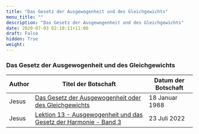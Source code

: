 ```yaml
---
title: "Das Gesetz der Ausgewogenheit und des Gleichgewichts"
menu_title: ""
description: "Das Gesetz der Ausgewogenheit und des Gleichgewichts"
date: 2020-07-03 02:18:11+11:00
draft: False
hidden: True
weight:
---
```

### Das Gesetz der Ausgewogenheit und des Gleichgewichts

**Author** | **Titel der Botschaft** | **Datum der Botschaft**
---|---|---
Jesus | [Das Gesetz der Ausgewogenheit oder des Gleichgewichts](/aktuelle-botschaften/aktuelle-botschaften-in-reihenfolge-des-datums/aktuelle-botschaften-1984-1994/das-gesetz-der-ausgewogenheit-oder-des-gleichgewichts-dl-jesus-18-januar-1988/) | 18 Januar 1988
Jesus | [Lektion 13 - Ausgewogenheit und das Gesetz der Harmonie - Band 3](/aktuelle-botschaften/aktuelle-botschaften-in-reihenfolge-des-datums/aktuelle-botschaften-2022/lektion-13-ausgewogenheit-und-das-gesetz-der-harmonie-band-3-af-jesus-23-juli-2022/) | 23 Juli 2022
